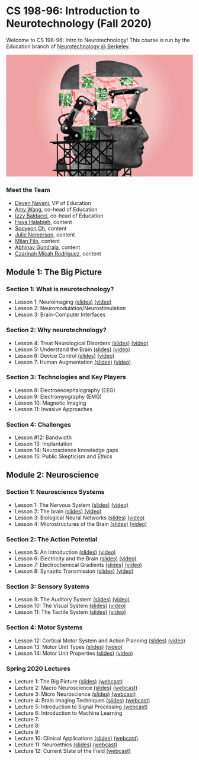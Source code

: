 # CS 198-96: Introduction to Neurotechnology (Fall 2020)

Welcome to CS 198-96: Intro to Neurotechnology! This course is run by the Education branch of [Neurotechnology @ Berkeley](https://neurotech.berkeley.edu).

![](neurotech.gif)

<!-- ### Syllabus

[Syllabus](https://docs.google.com/document/d/1kKtiD6YWtURetEiy9AScyJoVWdasE68gR3KoMo3y4c4/edit?usp=sharing) -->

### Meet the Team

- [Deven Navani](https://linkedin.com/in/devennavani), VP of Education 
- [Amy Wang](https://www.linkedin.com/in/amywang58/), co-head of Education
- [Izzy Baldacci](https://www.linkedin.com/in/isabella-baldacci-74694519a/), co-head of Education
- [Haya Halabieh](https://www.linkedin.com/in/haya-halabieh-145941187/), content
- [Sooyeon Oh](https://www.linkedin.com/in/sooyeonoh/), content
- [Julie Nemerson](https://www.linkedin.com/in/julie-nemerson/), content
- [Milan Filo](https://www.linkedin.com/in/milan-f-b2a861110/), content
- [Abhinav Gundrala](), content
- [Czarinah Micah Rodriguez](), content

<h2>Module 1: The Big Picture</h2>
<h3>Section 1: What is neurotechnology?</h3>
<ul>
<li>Lesson 1: Neuroimaging <a href="https://docs.google.com/presentation/d/1FLcFBmpc2SduGUlvaqIIVNP73g3SqXxtOQfYx4R1_zc/edit?usp=sharing">(slides)</a> <a href="https://www.youtube.com/watch?v=9dqbn927S3Q&list=PL1ukmPI3TksPBugenpeLF10jjRXR0upOy&index=1">(video)</a></li>
<li>Lesson 2: Neuromodulation/Neurostimulation</li>
<li>Lesson 3: Brain-Computer Interfaces</li>
</ul>
<h3>Section 2: Why neurotechnology?</h3>
<ul>
<li>Lesson 4: Treat Neurological Disorders <a href="https://docs.google.com/presentation/d/1BfXXm0zDFGwfjLA8FDBKrkVQtKBiui-YOsA0MVTPLUw/edit?usp=sharing">(slides)</a> <a href="https://www.youtube.com/watch?v=hbYmDV1qEO8&list=PL1ukmPI3TksPBugenpeLF10jjRXR0upOy&index=2">(video)</a></li>
<li>Lesson 5: Understand the Brain <a href="https://docs.google.com/presentation/d/1qwlHM70bX7x82NIF32sRuV5GQbhZ473k9PvD69Mo6xk/edit?usp=sharing">(slides)</a> <a href="https://www.youtube.com/watch?v=V9uGlDig3f4&list=PL1ukmPI3TksPBugenpeLF10jjRXR0upOy&index=3">(video)</a></li>
<li>Lesson 6: Device Control <a href="https://docs.google.com/presentation/d/1IUP46SJQ0g8ckVMw2GMInaHannvMkQEU2Ny7gA75Cm0/edit?usp=sharing">(slides)</a> <a href="https://www.youtube.com/watch?v=Sk5JtpEU67I&list=PL1ukmPI3TksPBugenpeLF10jjRXR0upOy&index=4">(video)</a></li>
<li>Lesson 7: Human Augmentation <a href="https://docs.google.com/presentation/d/1CBYZXTknupmbC8VKwkMfRtCNJ7JAw1PdzKNDsTI-O-U/edit?usp=sharing">(slides)</a> <a href="https://www.youtube.com/watch?v=UrrycI5DGkw&list=PL1ukmPI3TksPBugenpeLF10jjRXR0upOy&index=5">(video)</a></li>
</ul>
<h3>Section 3: Technologies and Key Players</h3>
<ul>
<li>Lesson 8: Electroencephalography (EEG)</li>
<li>Lesson 9: Electromyography (EMG)</li>
<li>Lesson 10: Magnetic Imaging</li>
<li>Lesson 11: Invasive Approaches</li>
</ul>
<h3>Section 4: Challenges</h3>
<ul>
<li>Lesson #12: Bandwidth</li>
<li>Lesson 13: Implantation</li>
<li>Lesson 14: Neuroscience knowledge gaps</li>
<li>Lesson 15: Public Skepticism and Ethics</li>
</ul>

<h2>Module 2: Neuroscience</h2>
<h3>Section 1: Neuroscience Systems</h3>
<ul>
<li>Lesson 1: The Nervous System <a href="https://docs.google.com/presentation/d/1CKzW9Mj-kWbzKJVgzViOwFL_UwfNdXtFZjDgROIE3oo/edit?usp=sharing">(slides)</a> <a href="https://www.youtube.com/watch?v=p30UG9Ei2z4&list=PL1ukmPI3TksMzQzxg4SHfppN00YALaDVk&index=1">(video)</a></li>
<li>Lesson 2: The brain <a href="https://docs.google.com/presentation/d/1bg83i_cZ5th_ZAH2uA5FEpdIdqMPsxhxOiZYIyFBJko/edit?usp=sharing">(slides)</a> <a href="https://www.youtube.com/watch?v=25dpUD-D3W0&list=PL1ukmPI3TksMzQzxg4SHfppN00YALaDVk&index=2">(video)</a></li>
<li>Lesson 3: Biological Neural Networks <a href="https://docs.google.com/presentation/d/1gxE1jxJO06sMXNMfd08tDVFOW2-CK7pL1vXYObarA2g/edit?usp=sharing">(slides)</a> <a href="https://www.youtube.com/watch?v=rscWT5ALoDU&list=PL1ukmPI3TksMzQzxg4SHfppN00YALaDVk&index=3">(video)</a></li>
<li>Lesson 4: Microstructures of the Brain <a href="https://docs.google.com/presentation/d/1SCq0CNX2CIugPBB0KlNmOqnhjZ8DaKq2e1zHx2BQq5w/edit?usp=sharing">(slides)</a> <a href="https://www.youtube.com/watch?v=KYcU339pSdI&list=PL1ukmPI3TksMzQzxg4SHfppN00YALaDVk&index=4">(video)</a></li>
</ul>
<h3>Section 2: The Action Potential</h3>
<ul>
<li>Lesson 5: An Introduction <a href="https://docs.google.com/presentation/d/1OSk4neLIBU_KIqSaoicQDViWIhvazFbjpsmts1fOIUY/edit?usp=sharing">(slides)</a> <a href="https://www.youtube.com/watch?v=C0Kimw7QGqA&list=PL1ukmPI3TksMzQzxg4SHfppN00YALaDVk&index=5">(video)</a></li>
<li>Lesson 6: Electricity and the Brain <a href="https://docs.google.com/presentation/d/16WwNiVcuzSc5oTqPHXybShfruTZVz51A8Vq-QD7NXvk/edit?usp=sharing">(slides)</a> <a href="https://www.youtube.com/watch?v=ZL-Oh0fJSZs&list=PL1ukmPI3TksMzQzxg4SHfppN00YALaDVk&index=6">(video)</a></li>
<li>Lesson 7: Electrochemical Gradients <a href="https://docs.google.com/presentation/d/1Iij4Au4TxOcUjg0vqhNBC63XjKRoCJX2d-f3KlqUBW8/edit?usp=sharing">(slides)</a> <a href="https://www.youtube.com/watch?v=5U3-v4oQPL0&list=PL1ukmPI3TksMzQzxg4SHfppN00YALaDVk&index=7">(video)</a></li>
<li>Lesson 8: Synaptic Transmission <a href="https://docs.google.com/presentation/d/1ehgiAJMH0-RdZaMCDU-yxjh0sn-sEBgSgLeJkc4TPqo/edit?usp=sharing">(slides)</a> <a href="https://www.youtube.com/watch?v=fEmRaCe3PAM&list=PL1ukmPI3TksMzQzxg4SHfppN00YALaDVk&index=8">(video)</a></li>
</ul>
<h3>Section 3: Sensory Systems</h3>
<ul>
<li>Lesson 9: The Auditory System <a href="https://docs.google.com/presentation/d/1rN7bj9MHzjfSiA2R5kTF1zH74ezz9RhCN6gTFuZ5XoA/edit?usp=sharing">(slides)</a> <a href="https://www.youtube.com/watch?v=6P3oTWAJcpk&list=PL1ukmPI3TksMzQzxg4SHfppN00YALaDVk&index=9">(video)</a></li>
<li>Lesson 10: The Visual System <a href="https://docs.google.com/presentation/d/1sRyADjcXivcN6RTCjUv643qIYFwkDDslB8FZKLUc0pQ/edit?usp=sharing">(slides)</a> <a href="https://www.youtube.com/watch?v=fJKhxPNicz0&list=PL1ukmPI3TksMzQzxg4SHfppN00YALaDVk&index=10">(video)</a></li>
<li>Lesson 11: The Tactile System <a href="https://docs.google.com/presentation/d/12C8leVaD6G99xOEN92nNpjjWclrB39paEhWOP0euddo/edit?usp=sharing">(slides)</a> <a href="https://www.youtube.com/watch?v=0j8_oGT4PM0&list=PL1ukmPI3TksMzQzxg4SHfppN00YALaDVk&index=11">(video)</a></li>
</ul>
<h3>Section 4: Motor Systems</h3>
<ul>
<li>Lesson 12: Cortical Motor System and Action Planning <a href="https://docs.google.com/presentation/d/16-Ro2h6gk3CpHGjhFtVUHlUQfGrdCehABsO6SCKxxPY/edit?usp=sharing">(slides)</a> <a href="https://www.youtube.com/watch?v=Wm1z6951kgk&list=PL1ukmPI3TksMzQzxg4SHfppN00YALaDVk&index=12">(video)</a></li>
<li>Lesson 13: Motor Unit Types <a href="https://docs.google.com/presentation/d/19R8Kee-U1ySjmUKnF1FeskkAjfn0mpG_Q9KlraDjRyg/edit?usp=sharing">(slides)</a> <a href="https://www.youtube.com/watch?v=ta0O91uYAso&list=PL1ukmPI3TksMzQzxg4SHfppN00YALaDVk&index=13">(video)</a></li>
<li>Lesson 14: Motor Unit Properties <a href="https://docs.google.com/presentation/d/1ltadiNnLDY5C74gAUQAFxmxZQqIasB1oT36rbF8HCko/edit?usp=sharing">(slides)</a> <a href="https://www.youtube.com/watch?v=4-y0NklOtbo&list=PL1ukmPI3TksMzQzxg4SHfppN00YALaDVk&index=14">(video)</a></li>
</ul>

### Spring 2020 Lectures

- Lecture 1: The Big Picture [(slides)](https://docs.google.com/presentation/d/18uCmsE90HPA1_8xNekUP94K5ErNxOS5hffchtTHXlLg/edit?usp=sharing) [(webcast)](https://www.youtube.com/watch?v=JWnHp_lqkKY) 
- Lecture 2: Macro Neuroscience [(slides)](https://docs.google.com/presentation/d/1qf8d9TegBbjmpbiEGmMCCupMV_R1GzlB0OUxH956umc/edit?usp=sharing) [(webcast)](https://youtu.be/IY02T5WzCpw)
- Lecture 3: Micro Neuroscience [(slides)](https://docs.google.com/presentation/d/1v1lizm3QJqGZx0vuf2hYUl0MvI9G786ZRvUn52kutPk/edit?usp=sharing) [(webcast)](https://youtu.be/FT_gtKjSTQQ)
- Lecture 4: Brain Imaging Techniques [(slides)](https://docs.google.com/presentation/d/1Xx8Ssu3ZhAqTyweJZJMXOBT8urqL5kGnCppBIxzM3SM/edit?usp=sharing) [(webcast)](https://youtu.be/rsP_Obn7JKU)
- Lecture 5: Introduction to Signal Processing [(webcast)](https://youtu.be/gURGgMwAoDM)
- Lecture 6: Introduction to Machine Learning
- Lecture 7:
- Lecture 8: 
- Lecture 9: 
- Lecture 10: Clinical Applications [(slides)](https://docs.google.com/presentation/d/1I5xrWjetjQesf7aAzMJwKvL0yQG4yI6IxYkVmpix4oM/edit?usp=sharing) [(webcast)](https://youtu.be/OmwgQUC69mc)
- Lecture 11: Neuroethics [(slides)](https://docs.google.com/presentation/d/1Q0yCELR0dzq3aViE_IOU7gFfSs_s-NZVFGVRqwjsBjk/edit?usp=sharing) [(webcast)](https://youtu.be/ftGm5tj6QMg)
- Lecture 12: Current State of the Field [(webcast)](https://youtu.be/T9HmHf7EPms)

<!-- ### Labs

- [Lab 1: Getting started with EEG](http://docs.openbci.com/Tutorials/02-Ganglion_Getting%20Started_Guide)
- Lab 2: Sensory extension
- [Lab 3: Detecting event-related potentials](lab3)
- [Lab 4: Neurofeedback](lab4)
- [Lab 5: Steady-state visually evoked potentials](lab5)
- [Lab 6: Detecting stress using biosignals](lab6)
- [Lab 7: Measuring attention using cross-brain correlations](lab7)
- [Lab 8: Detecting and controlling muscle movements](lab8)
- [Lab 9: Characterizing EEG responses to smell](lab9) -->

